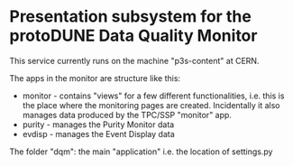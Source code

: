 # Presentation subsystem for the protoDUNE Data Quality Monitor

This service currently runs on the machine "p3s-content" at CERN.

The apps in the monitor are structure like this:
* monitor - contains "views" for a few different functionalities, i.e. this is the place where the monitoring pages are created. Incidentally it also manages data produced by the TPC/SSP "monitor" app.
* purity - manages the Purity Monitor data
* evdisp - manages the Event Display data

The folder "dqm": the main "application" i.e. the location of settings.py

